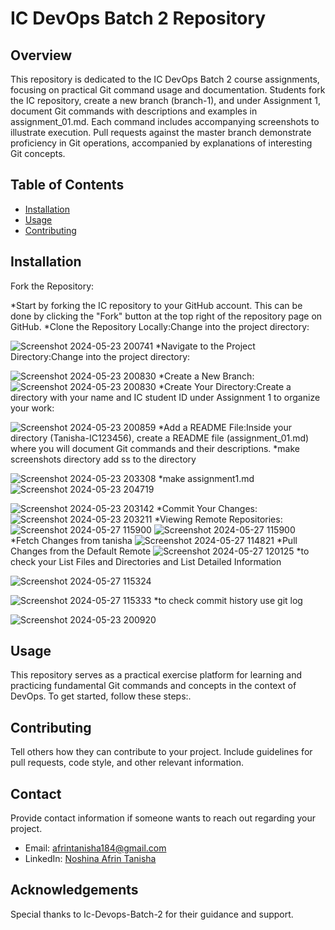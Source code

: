 # IC DevOps Batch 2 Repository

## Overview

This repository is dedicated to the IC DevOps Batch 2 course assignments, focusing on practical Git command usage and documentation. Students fork the IC repository, create a new branch (branch-1), and under Assignment 1, document Git commands with descriptions and examples in assignment_01.md. Each command includes accompanying screenshots to illustrate execution. Pull requests against the master branch demonstrate proficiency in Git operations, accompanied by explanations of interesting Git concepts.

## Table of Contents

- [Installation](#installation)
- [Usage](#usage)
- [Contributing](#contributing)


## Installation

Fork the Repository:

*Start by forking the IC repository to your GitHub account. This can be done by clicking the "Fork" button at the top right of the repository page on GitHub.
*Clone the Repository Locally:Change into the project directory:

![Screenshot 2024-05-23 200741](https://github.com/Tanisha184/IC-DevOps-Batch-2/assets/99063828/071b1a75-7b55-41fe-9c12-256cc5fb8e47)
*Navigate to the Project Directory:Change into the project directory:

![Screenshot 2024-05-23 200830](https://github.com/Tanisha184/IC-DevOps-Batch-2/assets/99063828/53c8a78d-947e-4c4e-81d6-441c73a2a97b)
*Create a New Branch:
![Screenshot 2024-05-23 200830](https://github.com/Tanisha184/IC-DevOps-Batch-2/assets/99063828/61007d9d-bf2a-4b2e-ba68-b875cb22747c)
*Create Your Directory:Create a directory with your name and IC student ID under Assignment 1 to organize your work:

![Screenshot 2024-05-23 200859](https://github.com/Tanisha184/IC-DevOps-Batch-2/assets/99063828/2db35799-b6a3-4363-bd04-bda3c58d158c)
*Add a README File:Inside your directory (Tanisha-IC123456), create a README file (assignment_01.md) where you will document Git commands and their descriptions.
*make screenshots directory add ss to the directory 

![Screenshot 2024-05-23 203308](https://github.com/Tanisha184/IC-DevOps-Batch-2/assets/99063828/24d8160b-600a-4bd1-a9db-024e92dc97df)
*make assignment1.md 
![Screenshot 2024-05-23 204719](https://github.com/Tanisha184/IC-DevOps-Batch-2/assets/99063828/448bc084-699c-4acf-999b-7d1969cf7daa)

![Screenshot 2024-05-23 203142](https://github.com/Tanisha184/IC-DevOps-Batch-2/assets/99063828/06018b42-8079-4632-aa5f-cda1fe27519a)
*Commit Your Changes:
![Screenshot 2024-05-23 203211](https://github.com/Tanisha184/IC-DevOps-Batch-2/assets/99063828/eb14e24f-eeea-4fb9-91e9-d44f4ac589e9)
*Viewing Remote Repositories:
![Screenshot 2024-05-27 115900](https://github.com/Tanisha184/IC-DevOps-Batch-2/assets/99063828/a4ab7d6e-deae-4a2a-9d18-f2db6b8d14b4)
![Screenshot 2024-05-27 115900](https://github.com/Tanisha184/IC-DevOps-Batch-2/assets/99063828/199d23ee-42e1-4ae1-b065-a9c7dcc6302f)
*Fetch Changes from tanisha
![Screenshot 2024-05-27 114821](https://github.com/Tanisha184/IC-DevOps-Batch-2/assets/99063828/6d4727ae-9b16-40ba-8e98-66eeede42768)
*Pull Changes from the Default Remote 
![Screenshot 2024-05-27 120125](https://github.com/Tanisha184/IC-DevOps-Batch-2/assets/99063828/9812d651-de25-4ec1-a0e5-a66a57a028d6)
*to check your List Files and Directories and List Detailed Information

![Screenshot 2024-05-27 115324](https://github.com/Tanisha184/IC-DevOps-Batch-2/assets/99063828/0815d063-eae6-4310-a46c-7e841c166725)

![Screenshot 2024-05-27 115333](https://github.com/Tanisha184/IC-DevOps-Batch-2/assets/99063828/434abc2f-0dd7-46d1-a91c-4b77e1f49dad)
*to check commit history use git log

![Screenshot 2024-05-23 200920](https://github.com/Tanisha184/IC-DevOps-Batch-2/assets/99063828/90eb77d9-1a05-4340-8605-de34a08cb038)

## Usage

This repository serves as a practical exercise platform for learning and practicing fundamental Git commands and concepts in the context of DevOps. To get started, follow these steps:.

## Contributing

Tell others how they can contribute to your project. Include guidelines for pull requests, code style, and other relevant information.



## Contact

Provide contact information if someone wants to reach out regarding your project.

- Email: [afrintanisha184@gmail.com](mailto:afrintanisha184@gmail.com)
- LinkedIn: [Noshina Afrin Tanisha](https://www.linkedin.com/in/yourname/)


## Acknowledgements

Special thanks to Ic-Devops-Batch-2 for their guidance and support.

